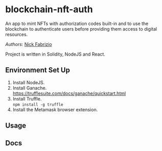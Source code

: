 # blockchain-nft-auth

An app to mint NFTs with authorization codes built-in and to use the blockchain to authenticate users before providing them access to digital resources.

_Authors_: [Nick Fabrizio](https://github.com/NFabrizio)

Project is written in Solidity, NodeJS and React.

## Environment Set Up

1. Install NodeJS.
2. Install Ganache.  
   https://trufflesuite.com/docs/ganache/quickstart.html
3. Install Truffle.  
   `npm install -g truffle`
4. Install the Metamask browser extension.

## Usage

## Docs
